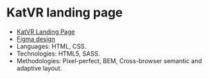 # KatVR landing page
- [KatVR Landing Page](https://Saharij.github.io/layout_dia/)
- [Figma design](https://www.figma.com/file/hhtGde1r4hMr5wghrKm6vl/KatVR)
- Languages: HTML, CSS.
- Technologies: HTML5, SASS.
- Methodologies: Pixel-perfect, BEM, Cross-browser semantic and adaptive layout.

